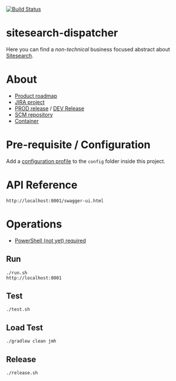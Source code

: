 [![Build Status](https://travis-ci.org/loxal/if-sitesearch.svg)](https://travis-ci.org/loxal/if-sitesearch)


sitesearch-dispatcher
=
Here you can find a *non-technical* business focused abstract about [Sitesearch](http://if-wiki:8090/pages/viewpage.action?pageId=14714226).

# About

* [Product roadmap](http://if-wiki:8090/pages/viewpage.action?pageId=14714226)
* [JIRA project](http://jira/projects/SITESEARCH)
* [PROD release](http://sitesearch.cloud) / [DEV Release](http://dev.sitesearch.cloud)
* [SCM repository](http://ml-if-git/sitesearch/if-sitesearch)
* [Container](http://ml-if-git/sitesearch/docker-container)
    
# Pre-requisite / Configuration

Add a [configuration profile](https://docs.spring.io/spring-boot/docs/current/reference/html/boot-features-external-config.html#boot-features-external-config-profile-specific-properties) 
to the `config` folder inside this project.

# API Reference

    http://localhost:8001/swagger-ui.html

# Operations

* [PowerShell (not yet) required](https://github.com/PowerShell/PowerShell)

## Run 
    ./run.sh
    http://localhost:8001
    
## Test
    ./test.sh

## Load Test
    ./gradlew clean jmh

## Release
    ./release.sh
